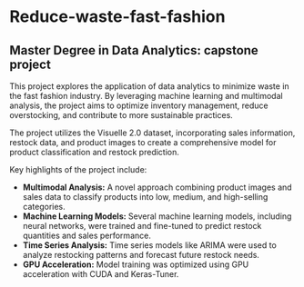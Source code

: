 # Reduce-waste-fast-fashion
## Master Degree in Data Analytics: capstone project

This project explores the application of data analytics to minimize waste in the fast fashion industry. By leveraging machine learning and multimodal analysis, the project aims to optimize inventory management, reduce overstocking, and contribute to more sustainable practices.

The project utilizes the Visuelle 2.0 dataset, incorporating sales information, restock data, and product images to create a comprehensive model for product classification and restock prediction.

Key highlights of the project include:

- **Multimodal Analysis:** A novel approach combining product images and sales data to classify products into low, medium, and high-selling categories.
- **Machine Learning Models:** Several machine learning models, including neural networks, were trained and fine-tuned to predict restock quantities and sales performance.
- **Time Series Analysis:** Time series models like ARIMA were used to analyze restocking patterns and forecast future restock needs.
- **GPU Acceleration:** Model training was optimized using GPU acceleration with CUDA and Keras-Tuner.

